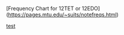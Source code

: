 [Frequency Chart for 12TET or 12EDO] (https://pages.mtu.edu/~suits/notefreqs.html)

[test](http://google.com)
